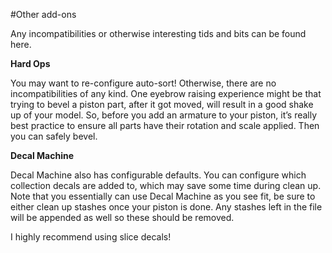 #Other add-ons

Any incompatibilities or otherwise interesting tids and bits can be found here.



**Hard Ops**

You may want to re-configure auto-sort! Otherwise, there are no incompatibilities of any kind. One eyebrow raising experience might be that trying to bevel a piston part, after it got moved, will result in a good shake up of your model. So, before you add an armature to your piston, it’s really best practice to ensure all parts have their rotation and scale applied. Then you can safely bevel.

**Decal Machine**

Decal Machine also has configurable defaults. You can configure which collection decals are added to, which may save some time during clean up. Note that you essentially can use Decal Machine as you see fit, be sure to either clean up stashes once your piston is done. Any stashes left in the file will be appended as well so these should be removed.

I highly recommend using slice decals! 




